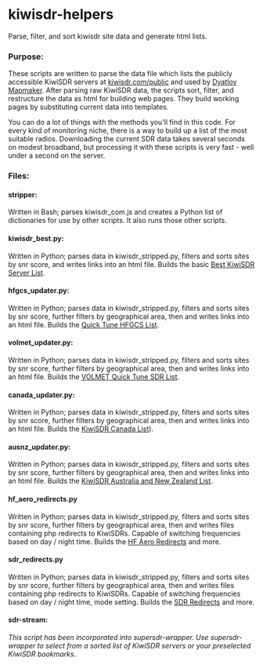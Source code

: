 # kiwisdr-helpers

Parse, filter, and sort kiwisdr site data and generate html lists.

### Purpose:

These scripts are written to parse the data file which lists the publicly accessible KiwiSDR servers at [kiwisdr.com/public](http://kiwisdr.com/public/) and used by [Dyatlov Mapmaker](https://github.com/priyom/dyatlov). After parsing raw KiwiSDR data, the scripts sort, filter, and restructure the data as html for building web pages. They build working pages by substituting current data into templates.

You can do a lot of things with the methods you'll find in this code. For every kind of monitoring niche, there is a way to build up a list of the most suitable radios. Downloading the current SDR data takes several seconds on modest broadband, but processing it with these scripts is very fast - well under a second on the server.

### Files:

#### stripper:
Written in Bash; parses kiwisdr_com.js and creates a Python list of dictionaries for use by other scripts. It also runs those other scripts.

#### kiwisdr_best.py:
Written in Python; parses data in kiwisdr_stripped.py, filters and sorts sites by snr score, and writes links into an html file. Builds the basic [Best KiwiSDR Server List](https://skywavelinux.com/best-sdrservers.html).

#### hfgcs_updater.py:
Written in Python; parses data in kiwisdr_stripped.py, filters and sorts sites by snr score, further filters by geographical area, then and writes links into an html file. Builds the [Quick Tune HFGCS List](https://skywavelinux.com/hfgcs-quick-tune-list.html).

#### volmet_updater.py:
Written in Python; parses data in kiwisdr_stripped.py, filters and sorts sites by snr score, further filters by geographical area, then and writes links into an html file. Builds the [VOLMET Quick Tune SDR List](https://skywavelinux.com/quicktune-volmets.html).

#### canada_updater.py:
Written in Python; parses data in kiwisdr_stripped.py, filters and sorts sites by snr score, further filters by geographical area, then and writes links into an html file. Builds the [KiwiSDR Canada List](https://skywavelinux.com/kiwisdr-canada.html)).

#### ausnz_updater.py:
Written in Python; parses data in kiwisdr_stripped.py, filters and sorts sites by snr score, further filters by geographical area, then and writes links into an html file. Builds the [KiwiSDR Australia and New Zealand List](https://skywavelinux.com/kiwisdr-ausnz.html).

#### hf_aero_redirects.py
Written in Python; parses data in kiwisdr_stripped.py, filters and sorts sites by snr score, further filters by geographical area, then and writes files containing php redirects to KiwiSDRs. Capable of switching frequencies based on day / night time. Builds the [HF Aero Redirects](https://skywavelinux.com/hf-aero0) and more.

#### sdr_redirects.py
Written in Python; parses data in kiwisdr_stripped.py, filters and sorts sites by snr score, further filters by geographical area, then and writes files containing php redirects to KiwiSDRs. Capable of switching frequencies based on day / night time, mode setting. Builds the [SDR Redirects](https://www.ab9il.net/monitor0) and more.

#### sdr-stream:
*This script has been incorporated into _supersdr-wrapper_. Use _supersdr-wrapper_ to select from a sorted list of KiwiSDR servers or your preselected KiwiSDR bookmarks*.
